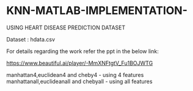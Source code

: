 # KNN-MATLAB-IMPLEMENTATION-
USING HEART DISEASE PREDICTION DATASET

Dataset : hdata.csv

For details regarding the work refer the ppt in the below link: 

https://www.beautiful.ai/player/-MmXNFtgtV_Fu1BOJWTG

manhattan4,euclidean4 and cheby4 - using 4 features
manhattanall,euclideanall and chebyall - using all features
